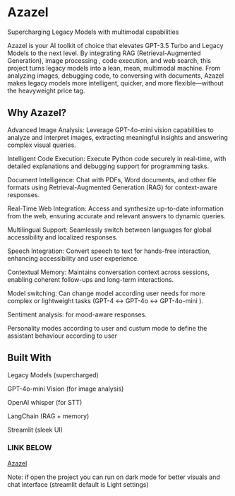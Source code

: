 # Azazel  

Supercharging Legacy Models with multimodal capabilities

Azazel is your AI toolkit of choice that elevates GPT-3.5 Turbo and Legacy Models to the next level. By integrating RAG (Retrieval-Augmented Generation), image processing , code execution, and web search, this project turns legacy models into a lean, mean, multimodal machine. From analyzing images, debugging code, to conversing with documents, Azazel makes legacy
models more intelligent, quicker, and more flexible—without the heavyweight price tag. 

## Why Azazel?

Advanced Image Analysis: Leverage GPT-4o-mini vision capabilities to analyze and interpret images, extracting meaningful insights and answering complex visual queries.

Intelligent Code Execution: Execute Python code securely in real-time, with detailed explanations and debugging support for programming tasks.

Document Intelligence: Chat with PDFs, Word documents, and other file formats using Retrieval-Augmented Generation (RAG) for context-aware responses.

Real-Time Web Integration: Access and synthesize up-to-date information from the web, ensuring accurate and relevant answers to dynamic queries.

Multilingual Support: Seamlessly switch between languages for global accessibility and localized responses.

Speech Integration: Convert speech to text for hands-free interaction, enhancing accessibility and user experience.

Contextual Memory: Maintains conversation context across sessions, enabling coherent follow-ups and long-term interactions.

Model switching: Can change model according user needs for more complex or lightweight tasks (GPT-4 ↔ GPT-4o ↔ GPT-4o-mini ).

Sentiment analysis: for mood-aware responses.

Personality modes according to user and custum mode to define the assistant behaviour according to user

## Built With

Legacy Models (supercharged)

GPT-4o-mini Vision (for image analysis)

OpenAI whisper (for STT)

LangChain (RAG + memory)

Streamlit (sleek UI)

### LINK BELOW

[Azazel](https://azazel.streamlit.app/)

Note: if open the project you can run on dark mode for better visuals and chat interface (streamlit default is Light settings)







